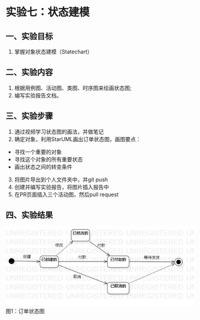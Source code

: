 # 实验七：状态建模
## 一、实验目标

1. 掌握对象状态建模（Statechart）

## 二、实验内容

1. 根据用例图、活动图、类图、时序图来绘画状态图;
2. 编写实验报告文档。

## 三、实验步骤

1. 通过视频学习状态图的画法，并做笔记
2. 确定对象，利用StarUML画出订单状态图，画图要点：
  - 寻找一个重要的对象
  - 寻找这个对象的所有重要状态
  - 画出状态之间的转变条件
3. 将图片导出到个人文件夹中，并git push
4. 创建并编写实验报告，将图片插入报告中
5. 在PR页面插入三个活动图，然后pull request

## 四、实验结果

![订单状态图](./StatechartDiagram.jpg)  
图1：订单状态图

